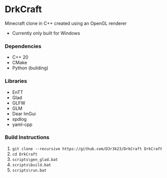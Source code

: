 # DrkCraft

<!-- [![CMake Build](https://github.com/D3r3k23/DrkCraft/actions/workflows/cmake_build.yaml/badge.svg)](https://github.com/D3r3k23/DrkCraft/actions/workflows/cmake_build.yaml) -->

Minecraft clone in C++ created using an OpenGL renderer

* Currently only built for Windows

### Dependencies
* C++ 20
* CMake
* Python (building)

### Libraries
* EnTT
* Glad
* GLFW
* GLM
* Dear ImGui
* spdlog
* yaml-cpp

### Build Instructions
1. `git clone --recursive https://github.com/D3r3k23/DrkCraft DrkCraft`
2. `cd DrkCraft`
3. `scripts\gen_glad.bat`
4. `scripts\build.bat`
5. `scripts\run.bat`
